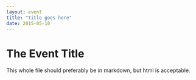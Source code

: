 ```yaml
---
layout: event
title: "title goes here"
date: 2015-05-10
---
```


# The Event Title

This whole file should preferably be in markdown, but html is acceptable.
